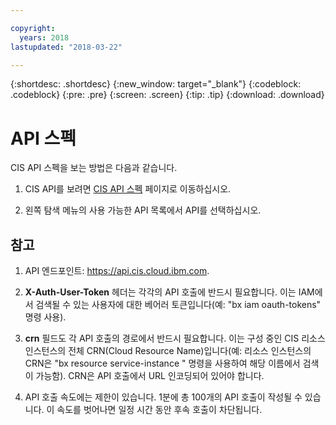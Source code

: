 ```yaml
---

copyright:
  years: 2018
lastupdated: "2018-03-22"

---
```


{:shortdesc: .shortdesc}
{:new_window: target="_blank"}
{:codeblock: .codeblock}
{:pre: .pre}
{:screen: .screen}
{:tip: .tip}
{:download: .download}

# API 스펙

CIS API 스펙을 보는 방법은 다음과 같습니다.  

1. CIS API를 보려면 [CIS API 스펙](https://console.bluemix.net/apidocs/2640-cloud-internet-services) 페이지로 이동하십시오.  

2. 왼쪽 탐색 메뉴의 사용 가능한 API 목록에서 API를 선택하십시오. 


## 참고

1. API 엔드포인트: https://api.cis.cloud.ibm.com.

2. **X-Auth-User-Token** 헤더는 각각의 API 호출에 반드시 필요합니다. 이는 IAM에서 검색될 수 있는 사용자에 대한 베어러 토큰입니다(예: "bx iam oauth-tokens" 명령 사용). 

3. **crn** 필드도 각 API 호출의 경로에서 반드시 필요합니다. 이는 구성 중인 CIS 리소스 인스턴스의 전체 CRN(Cloud Resource Name)입니다(예: 리소스 인스턴스의 CRN은 "bx resource service-instance <instance-name>" 명령을 사용하여 해당 이름에서 검색이 가능함). CRN은 API 호출에서 URL 인코딩되어 있어야 합니다. 

4. API 호출 속도에는 제한이 있습니다. 1분에 총 100개의 API 호출이 작성될 수 있습니다. 이 속도를 벗어나면 일정 시간 동안 후속 호출이 차단됩니다. 
